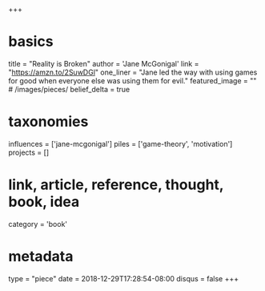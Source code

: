 +++
# basics
title     		 = "Reality is Broken"
author    		 = 'Jane McGonigal'
link      		 = "https://amzn.to/2SuwDGl"
one_liner 		 = "Jane led the way with using games for good when everyone else was using them for evil."
featured_image = "" # /images/pieces/
belief_delta	 = true

# taxonomies
influences		 = ['jane-mcgonigal']
piles     		 = ['game-theory', 'motivation']
projects			 = []

# link, article, reference, thought, book, idea
category  		 = 'book' 

# metadata
type	    		 = "piece"
date      		 = 2018-12-29T17:28:54-08:00
disqus    		 = false
+++

